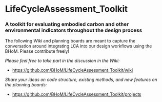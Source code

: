 # LifeCycleAssessment_Toolkit
### A toolkit for evaluating embodied carbon and other environmental indicators throughout the design process

The following Wiki and planning boards are meant to capture the conversation around integrating LCA into our design workflows using the BHoM. Please contribute freely!

*Please feel free to take part in the discussion in the Wiki:*
 - https://github.com/BHoM/LifeCycleAssessment_Toolkit/wiki

*Share your ideas on code structure, existing methods, and new features on the planning boards:*
 - https://github.com/BHoM/LifeCycleAssessment_Toolkit/projects
